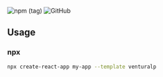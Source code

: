 ![npm (tag)](https://img.shields.io/npm/v/cra-template-venturalp/latest)
![GitHub](https://img.shields.io/github/license/venturalp/cra-template-venturalp)

## Usage

### npx

```sh
npx create-react-app my-app --template venturalp
```
